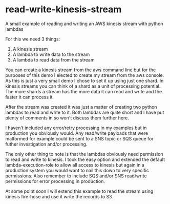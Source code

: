# read-write-kinesis-stream

A small example of reading and writing  an AWS kinesis stream with python lambdas

For this we need 3 things:

1) A kinesis stream
2) A lambda to write data to the stream
3) A lambda to read data from the stream

You can create a kinesis stream from the aws command line but for the purposes of this demo I elected to create my
stream from the aws console. As this is just a very small demo I chose to set it up using just one shard. In kinesis streams 
you can think of a shard as a unit of processing potential. The more shards a stream has the more data it can read and write
and the faster it can process it. 

After the stream was created it was just a matter of creating two python lambdas to read and write to it. Both lambdas are quite short
and I have put plenty of comments in so won't discuss them further here. 

I haven't included any error/retry processing in my examples but in production you obviously would. Any read/write payloads
that were malformed for example could be sent to a SNS topic or SQS queue for futher investigation and/or processing.

The only other thing to note is that the lambdas obviously need permission to read and write to kinesis. I took the 
easy option and extended the default lambda-execution-role to allow all access to kinesis but again in a production system you would want 
to nail this down to very specific permissions. Also remember to include SQS and/or SNS read/write permissions for error processing 
in production.

At some point soon I will extend this example to read the stream using kinesis fire-hose and use it write the records to S3

